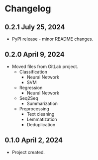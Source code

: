 # Changelog

## 0.2.1 July 25, 2024
* PyPI release - minor README changes.

## 0.2.0 April 9, 2024
* Moved files from GitLab project.
  * Classification
    * Neural Network
    * SVM
  * Regression
    * Neural Network
  * Seq2Seq
    * Summarization
  * Preprocessing
    * Text cleaning
    * Lemmatization
    * Deduplication

## 0.1.0 April 2, 2024
* Project created.
